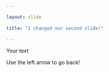 ```yaml
---

layout: slide
	
title: "I changed our second slide!"
	
---
```


Your text
	
Use the left arrow to go back!
